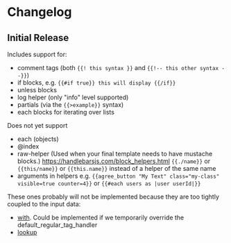 # Changelog

## Initial Release

Includes support for:

- comment tags (both `{{! this syntax }}` and `{{!-- this other syntax --}}`)
- if blocks, e.g. `{{#if true}} this will display {{/if}}`
- unless blocks
- log helper (only "info" level supported)
- partials (via the `{{>example}}` syntax)
- each blocks for iterating over lists


Does not yet support 
- each (objects)
- @index
- raw-helper (Used when your final template needs to have mustache blocks.) https://handlebarsjs.com/block_helpers.html
`{{./name}}` or `{{this/name}}` or `{{this.name}}` instead of a helper of the same name
- arguments in helpers e.g. `{{agree_button "My Text" class="my-class" visible=true counter=4}}` or `{{#each users as |user userId|}}`


These ones probably will not be implemented because they are too tightly coupled to the input data:
- [with](https://handlebarsjs.com/guide/builtin-helpers.html#with). Could be implemented if we temporarily override the default_regular_tag_handler
- [lookup](https://handlebarsjs.com/guide/builtin-helpers.html#lookup)
